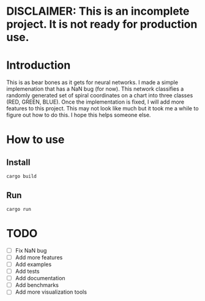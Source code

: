 # DISCLAIMER: This is an incomplete project. It is not ready for production use.

# Introduction

This is as bear bones as it gets for neural networks. I made a simple implemenation that has a NaN bug (for now). This network classifies a randomly generated set of spiral coordinates on a chart into three classes (RED, GREEN, BLUE). Once the implementation is fixed, I will add more features to this project. This may not look like much but it took me a while to figure out how to do this. I hope this helps someone else.

# How to use

## Install

```
cargo build
```

## Run

```
cargo run
```

# TODO

- [ ] Fix NaN bug
- [ ] Add more features
- [ ] Add examples
- [ ] Add tests
- [ ] Add documentation
- [ ] Add benchmarks
- [ ] Add more visualization tools
